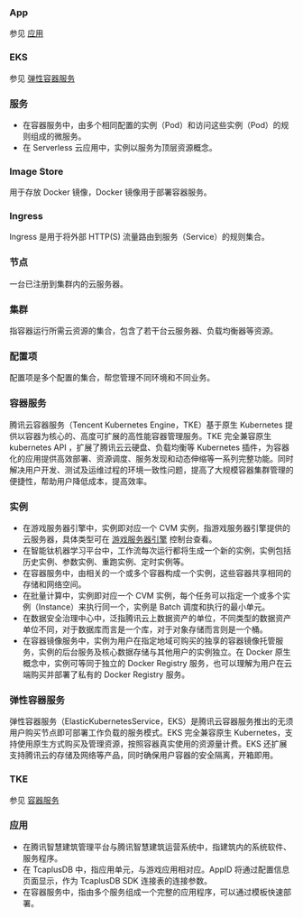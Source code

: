 

### App

参见 [应用](https://intl.cloud.tencent.com/document/product/457/18559)



### EKS

参见 [弹性容器服务](https://intl.cloud.tencent.com/document/product/457/18559)



### 服务

- 在容器服务中，由多个相同配置的实例（Pod）和访问这些实例（Pod）的规则组成的微服务。
- 在 Serverless 云应用中，实例以服务为顶层资源概念。



### Image Store

用于存放 Docker 镜像，Docker 镜像用于部署容器服务。

### Ingress

Ingress 是用于将外部 HTTP(S) 流量路由到服务（Service）的规则集合。



### 节点

一台已注册到集群内的云服务器。

### 集群

指容器运行所需云资源的集合，包含了若干台云服务器、负载均衡器等资源。



### 配置项

配置项是多个配置的集合，帮您管理不同环境和不同业务。



### 容器服务

腾讯云容器服务（Tencent Kubernetes Engine，TKE）基于原生 Kubernetes 提供以容器为核心的、高度可扩展的高性能容器管理服务。TKE 完全兼容原生 kubernetes API ，扩展了腾讯云云硬盘、负载均衡等 Kubernetes 插件，为容器化的应用提供高效部署、资源调度、服务发现和动态伸缩等一系列完整功能。同时解决用户开发、测试及运维过程的环境一致性问题，提高了大规模容器集群管理的便捷性，帮助用户降低成本，提高效率。



### 实例

- 在游戏服务器引擎中，实例即对应一个 CVM 实例，指游戏服务器引擎提供的云服务器，具体类型可在 [游戏服务器引擎](https://console.cloud.tencent.com/gse/asset) 控制台查看。
- 在智能钛机器学习平台中，工作流每次运行都将生成一个新的实例，实例包括历史实例、参数实例、重跑实例、定时实例等。
- 在容器服务中，由相关的一个或多个容器构成一个实例，这些容器共享相同的存储和网络空间。
- 在批量计算中，实例即对应一个 CVM 实例，每个任务可以指定一个或多个实例（Instance）来执行同一个，实例是 Batch 调度和执行的最小单元。
- 在数据安全治理中心中，泛指腾讯云上数据资产的单位，不同类型的数据资产单位不同，对于数据库而言是一个库，对于对象存储而言则是一个桶。
- 在容器镜像服务中，实例为用户在指定地域可购买的独享的容器镜像托管服务，实例的后台服务及核心数据存储与其他用户的实例独立。在 Docker 原生概念中，实例可等同于独立的 Docker Registry 服务，也可以理解为用户在云端购买并部署了私有的 Docker Registry 服务。



### 弹性容器服务

弹性容器服务（ElasticKubernetesService，EKS）是腾讯云容器服务推出的无须用户购买节点即可部署工作负载的服务模式。EKS 完全兼容原生 Kubernetes，支持使用原生方式购买及管理资源，按照容器真实使用的资源量计费。EKS 还扩展支持腾讯云的存储及网络等产品，同时确保用户容器的安全隔离，开箱即用。

### TKE

参见 [容器服务](https://intl.cloud.tencent.com/document/product/457/18559)



### 应用

- 在腾讯智慧建筑管理平台与腾讯智慧建筑运营系统中，指建筑内的系统软件、服务程序。
- 在 TcaplusDB 中，指应用单元，与游戏应用相对应。AppID 将通过配置信息页面显示，作为 TcaplusDB SDK 连接表的连接参数。
- 在容器服务中，指由多个服务组成一个完整的应用程序，可以通过模板快速部署。
